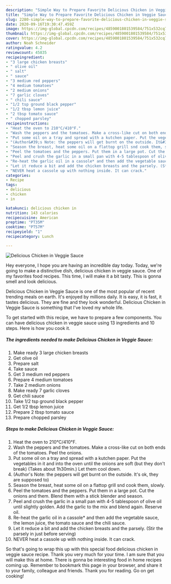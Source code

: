 ```yaml
---
description: "Simple Way to Prepare Favorite Delicious Chicken in Veggie Sauce"
title: "Simple Way to Prepare Favorite Delicious Chicken in Veggie Sauce"
slug: 2280-simple-way-to-prepare-favorite-delicious-chicken-in-veggie-sauce
date: 2020-09-16T19:30:47.459Z
image: https://img-global.cpcdn.com/recipes/4859001801539584/751x532cq70/delicious-chicken-in-veggie-sauce-recipe-main-photo.jpg
thumbnail: https://img-global.cpcdn.com/recipes/4859001801539584/751x532cq70/delicious-chicken-in-veggie-sauce-recipe-main-photo.jpg
cover: https://img-global.cpcdn.com/recipes/4859001801539584/751x532cq70/delicious-chicken-in-veggie-sauce-recipe-main-photo.jpg
author: Noah Schneider
ratingvalue: 4.2
reviewcount: 45835
recipeingredient:
- "3 large chicken breasts"
- " olive oil"
- " salt"
- " sauce"
- "3 medium red peppers"
- "4 medium tomatoes"
- "2 medium onions"
- "7 garlic cloves"
- " chili sauce"
- "1/2 tsp ground black pepper"
- "1/2 tbsp lemon juice"
- "2 tbsp tomato sauce"
- " chopped parsley"
recipeinstructions:
- "Heat the oven to 210°C/410°F."
- "Wash the peppers and the tomatoes. Make a cross-like cut on both ends of the tomatoes. Peel the onions."
- "Put some oil on a tray and spread with a kutchen paper. Put the vegetables in it and into the oven until the onions are soft (but they don&#39;t break)  (Takes about 1h30min.) Let them cool down."
- "(Author&#39;s Note: the peppers will get burnt on the outside. It&#39;s ok, they are supposed to)"
- "Season the breast, heat some oil on a flattop grill snd cook them, slowly."
- "Peel the tomatoes and the peppers. Put them in a large pot. Cut the onions and them. Blend them with a stick blender and season."
- "Peel and crush the garlic in a small pan with 4-5 tablespoon of olive oil until slightly golden. Add the garlic to the mix and blend again. Reserve oil."
- "Re-heat the garlic oil in a cassole* and then add the vegetable sauce, the lemon juice, the tomato sauce and the chili sauce."
- "Let it reduce a bit and add the chicken breasts and the parsely. (Stir the parsely in just before serving)"
- "NEVER heat a cassole up with nothing inside. It can crack."
categories:
- Recipe
tags:
- delicious
- chicken
- in

katakunci: delicious chicken in 
nutrition: 143 calories
recipecuisine: American
preptime: "PT35M"
cooktime: "PT57M"
recipeyield: "1"
recipecategory: Lunch

---
```



![Delicious Chicken in Veggie Sauce](https://img-global.cpcdn.com/recipes/4859001801539584/751x532cq70/delicious-chicken-in-veggie-sauce-recipe-main-photo.jpg)

Hey everyone, I hope you are having an incredible day today. Today, we're going to make a distinctive dish, delicious chicken in veggie sauce. One of my favorites food recipes. This time, I will make it a bit tasty. This is gonna smell and look delicious.

Delicious Chicken in Veggie Sauce is one of the most popular of recent trending meals on earth. It's enjoyed by millions daily. It is easy, it is fast, it tastes delicious. They are fine and they look wonderful. Delicious Chicken in Veggie Sauce is something that I've loved my whole life.




To get started with this recipe, we have to prepare a few components. You can have delicious chicken in veggie sauce using 13 ingredients and 10 steps. Here is how you cook it.

<!--inarticleads1-->

##### The ingredients needed to make Delicious Chicken in Veggie Sauce:

1. Make ready 3 large chicken breasts
1. Get  olive oil
1. Prepare  salt
1. Take  sauce
1. Get 3 medium red peppers
1. Prepare 4 medium tomatoes
1. Take 2 medium onions
1. Make ready 7 garlic cloves
1. Get  chili sauce
1. Take 1/2 tsp ground black pepper
1. Get 1/2 tbsp lemon juice
1. Prepare 2 tbsp tomato sauce
1. Prepare  chopped parsley




<!--inarticleads2-->

##### Steps to make Delicious Chicken in Veggie Sauce:

1. Heat the oven to 210°C/410°F.
1. Wash the peppers and the tomatoes. Make a cross-like cut on both ends of the tomatoes. Peel the onions.
1. Put some oil on a tray and spread with a kutchen paper. Put the vegetables in it and into the oven until the onions are soft (but they don&#39;t break)  (Takes about 1h30min.) Let them cool down.
1. (Author&#39;s Note: the peppers will get burnt on the outside. It&#39;s ok, they are supposed to)
1. Season the breast, heat some oil on a flattop grill snd cook them, slowly.
1. Peel the tomatoes and the peppers. Put them in a large pot. Cut the onions and them. Blend them with a stick blender and season.
1. Peel and crush the garlic in a small pan with 4-5 tablespoon of olive oil until slightly golden. Add the garlic to the mix and blend again. Reserve oil.
1. Re-heat the garlic oil in a cassole* and then add the vegetable sauce, the lemon juice, the tomato sauce and the chili sauce.
1. Let it reduce a bit and add the chicken breasts and the parsely. (Stir the parsely in just before serving)
1. NEVER heat a cassole up with nothing inside. It can crack.




So that's going to wrap this up with this special food delicious chicken in veggie sauce recipe. Thank you very much for your time. I am sure that you will make this at home. There is gonna be interesting food in home recipes coming up. Remember to bookmark this page in your browser, and share it to your family, colleague and friends. Thank you for reading. Go on get cooking!

